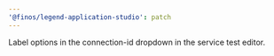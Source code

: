 ```yaml
---
'@finos/legend-application-studio': patch
---
```


Label options in the connection-id dropdown in the service test editor.
